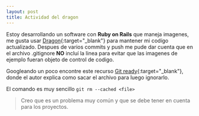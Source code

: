 ```yaml
---
layout: post
title: Actividad del dragon
---
```


Estoy desarrollando un software con **Ruby on Rails** que maneja imagenes, me gusta usar [Dragon](https://github.com/hguzman/hguzman.github.io/blob/master/archivos/Dragon.zip){:target="_blank"} para mantener mi codígo actualizado. Despues de varios commits y push me pude dar cuenta que en el archivo .gitignore **NO** incluí la linea para evitar que las imagenes de ejemplo fueran objeto de control de codigo.

Googleando un poco encontre este recurso [Git ready](http://es.gitready.com/beginner/2009/01/19/ignoring-files.html){:target="_blank"}, donde el autor explica como sacar el archivo para luego ignorarlo.

El comando es muy sencillo `git rm --cached <file>`

> Creo que es un problema muy común y que se debe tener en cuenta para los proyectos.
